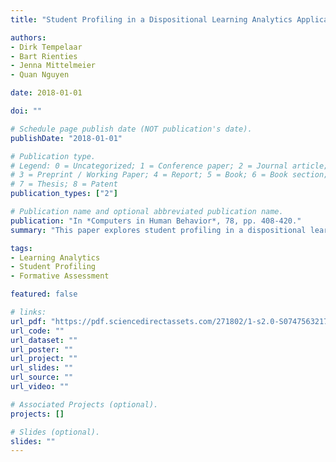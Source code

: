 ```yaml
---
title: "Student Profiling in a Dispositional Learning Analytics Application Using Formative Assessment"

authors:
- Dirk Tempelaar
- Bart Rienties
- Jenna Mittelmeier
- Quan Nguyen

date: 2018-01-01

doi: ""

# Schedule page publish date (NOT publication's date).
publishDate: "2018-01-01"

# Publication type.
# Legend: 0 = Uncategorized; 1 = Conference paper; 2 = Journal article;
# 3 = Preprint / Working Paper; 4 = Report; 5 = Book; 6 = Book section;
# 7 = Thesis; 8 = Patent
publication_types: ["2"]

# Publication name and optional abbreviated publication name.
publication: "In *Computers in Human Behavior*, 78, pp. 408-420."
summary: "This paper explores student profiling in a dispositional learning analytics context using formative assessment."

tags:
- Learning Analytics
- Student Profiling
- Formative Assessment

featured: false

# links:
url_pdf: "https://pdf.sciencedirectassets.com/271802/1-s2.0-S0747563217X00095/1-s2.0-S0747563217304776/main.pdf?X-Amz-Security-Token=IQoJb3JpZ2luX2VjEDEaCXVzLWVhc3QtMSJHMEUCIQDX9%2BIiPOjn1KhyEGN4Q0jhLz3oiPgxwaI3O1j2r%2FaHlAIgPs7WcHi2NBJcWQCOxADX3rB%2FGefU0OJC%2FPTXxSHrzO8qvAUImv%2F%2F%2F%2F%2F%2F%2F%2F%2F%2FARAFGgwwNTkwMDM1NDY4NjUiDPpjgkWiZnHH4IxXdiqQBWkhrT8rM1wNvi0NWnn%2FvgkYO%2BIeLvTDAXFIjElbyN4WLn3GQOXwvKjjAy6dRTXRrwYeeQdrD3%2BiXGa7Q8sNQeYpZzN9Ndk2nsYX5cycF1Gh19lFituuB70l7sWd2KbsbLBHzTsteODtsa%2BmsCMbb8K%2F6Rv5LizQly5X0pp2iOCmEgs5Cpkli2gfOlMKidpU1iJEBnp5lfZkJjy94%2BuwAgJWpUwkGB7JG46ZQVA6ILdzWZyemLg9IUigDmWQT64ipUXLXQoJnAF24c0jJZgPbxa2smGvq2h5HWrZoWh2lrwCuAxuiGRpCMfu7Izc8jDGnRdOOcE4UMLX1YYQlCh9NY%2BVj%2BZM1L61kBf8sqAokIQtzaB4KsjitXV%2FiohDog9sjHV11w5a2RmHMZmzotBTx%2BGOy7PzBClYknLXyh6ZppKWz99GUSl3E3xVzxZA2ao4G2fCYu3I2Z7ehQFSAKbKJMvuFPwlwZAlTHhWwd9A8AXXrkm4LrSEeFp8Hyfx8veFILrpQT2Tkf2n90Ztgw%2BP5uyb9L5o20KJ8iPgUsWbmh69azBEnUeJfNmyXgeI3Ft9RSDNjyC06cFIR%2BONa4Nxobu5AKlJwdI9%2BzImwF44rUDlkL2B%2FytSKvryWwPCfZQOv6FpsBYZxCnKbuzR8%2Fe7qGbesIxWtSIxdwQmelLTviNmK8HeO7tXftdedqFgSZGhyjwQ1VSTyM9KDHRjoLs%2FLILdN%2BGLhuoyMzU%2BasU2voPS6TMFrw58EMxIrOpTMF9yPf%2Br6GnD2Qd1qB7g9n%2FzLnejG%2BBn8qBPMCoewku%2BwMwgoPnvYEp%2FpineubweDCLCrj1CyRljtaUDC7NfwwieNauZLj%2FUGGY6XXjkPp3qJ9P2MLjQp78GOrEBHxI0Bx%2F6%2BX2sb0vRYDGgsxS0lQXCc7NYS9FgsT%2BiklXXEnUv2mPnVCMM8RrhmQfYhiQvvBYb3RO%2B8mRtJiRpnYTOreJdDQUS5k61yPmU7GBCMrD0l62BkqfwGmrDFcnSOSp5ZMrZal%2FFmxtV2MIVqpDCBLaxfF9RDC%2BLHC6efVV0rsh%2Fw1Tc9ZROaMztSkVz1pz26zVttiSGRyGpcyiOfAiTmej7tJuB5PLDtEuPF9c5&X-Amz-Algorithm=AWS4-HMAC-SHA256&X-Amz-Date=20250331T015442Z&X-Amz-SignedHeaders=host&X-Amz-Expires=300&X-Amz-Credential=ASIAQ3PHCVTYTLOLFF5Q%2F20250331%2Fus-east-1%2Fs3%2Faws4_request&X-Amz-Signature=7f12415e802ce3692a5f618a2b32fea8b5107df7cc4ce3b1f2982483745c2edc&hash=408ea237727cf13e6e7dd11b0ad08281f6885d00db71c2c9c09e42e725831965&host=68042c943591013ac2b2430a89b270f6af2c76d8dfd086a07176afe7c76c2c61&pii=S0747563217304776&tid=spdf-451897a8-4595-46d5-bb7f-53b22e0daa43&sid=9265e319724d464cd95ac562fd0542ae37f7gxrqa&type=client&tsoh=d3d3LnNjaWVuY2VkaXJlY3QuY29t&rh=d3d3LnNjaWVuY2VkaXJlY3QuY29t&ua=19075c515f0c535a585c5e&rr=928c38690fd437ac&cc=ca"
url_code: ""
url_dataset: ""
url_poster: ""
url_project: ""
url_slides: ""
url_source: ""
url_video: ""

# Associated Projects (optional).
projects: []

# Slides (optional).
slides: ""
---
```

